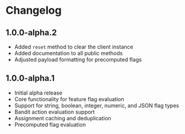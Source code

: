 # Changelog

## 1.0.0-alpha.2

- Added `reset` method to clear the client instance
- Added documentation to all public methods
- Adjusted payload formatting for precomputed flags

## 1.0.0-alpha.1

- Initial alpha release
- Core functionality for feature flag evaluation
- Support for string, boolean, integer, numeric, and JSON flag types
- Bandit action evaluation support
- Assignment caching and deduplication
- Precomputed flag evaluation
